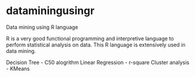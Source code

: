 # dataminingusingr
Data mining using R language

R is a very good functional programming and interpretive language to perform statistical analysis on data. 
This R language is extensively used in data mining.

Decision Tree - C50 alogrithm
Linear Regression - r-square
Cluster analysis - KMeans


